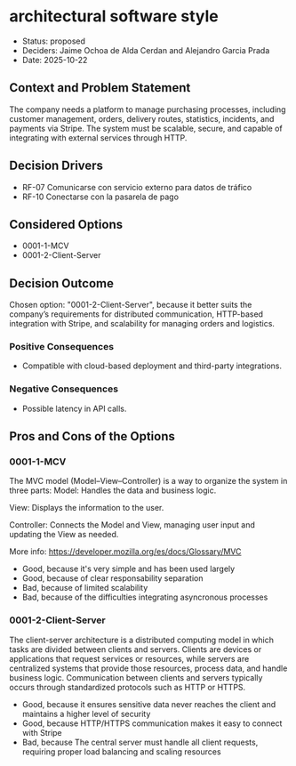 # architectural software style

* Status: proposed
* Deciders: Jaime Ochoa de Alda Cerdan and Alejandro Garcia Prada
* Date: 2025-10-22

## Context and Problem Statement

The company needs a platform to manage purchasing processes, including customer management, orders, delivery routes, statistics, incidents, and payments via Stripe. The system must be scalable, secure, and capable of integrating with external services through HTTP.

## Decision Drivers

* RF-07 Comunicarse con servicio externo para datos de tráfico
* RF-10 Conectarse con la pasarela de pago

## Considered Options

* 0001-1-MCV
* 0001-2-Client-Server

## Decision Outcome

Chosen option: "0001-2-Client-Server", because it better suits the company’s requirements for distributed communication, HTTP-based integration with Stripe, and scalability for managing orders and logistics.

### Positive Consequences

* Compatible with cloud-based deployment and third-party integrations.

### Negative Consequences

* Possible latency in API calls.

## Pros and Cons of the Options

### 0001-1-MCV

The MVC model (Model–View–Controller) is a way to organize the system in three parts:
Model: Handles the data and business logic.

View: Displays the information to the user.

Controller: Connects the Model and View, managing user input and updating the View as needed.

More info: https://developer.mozilla.org/es/docs/Glossary/MVC

* Good, because it's very simple and has been used largely
* Good, because of clear responsability separation
* Bad, because of limited scalability
* Bad, because of the difficulties integrating asyncronous processes

### 0001-2-Client-Server

The client-server architecture is a distributed computing model in which tasks are divided between clients and servers. Clients are devices or applications that request services or resources, while servers are centralized systems that provide those resources, process data, and handle business logic. Communication between clients and servers typically occurs through standardized protocols such as HTTP or HTTPS.

* Good, because it ensures sensitive data never reaches the client and maintains a higher level of security
* Good, because HTTP/HTTPS communication makes it easy to connect with Stripe
* Bad, because The central server must handle all client requests, requiring proper load balancing and scaling resources
